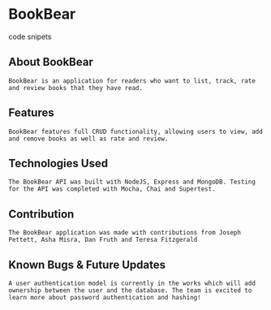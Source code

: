 # BookBear

code snipets

## About BookBear

    BookBear is an application for readers who want to list, track, rate and review books that they have read.

## Features

    BookBear features full CRUD functionality, allowing users to view, add and remove books as well as rate and review.

## Technologies Used

    The BookBear API was built with NodeJS, Express and MongoDB. Testing for the API was completed with Mocha, Chai and Supertest.

## Contribution

    The BookBear application was made with contributions from Joseph Pettett, Asha Misra, Dan Fruth and Teresa Fitzgerald

## Known Bugs & Future Updates

    A user authentication model is currently in the works which will add ownership between the user and the database. The team is excited to learn more about password authentication and hashing!
